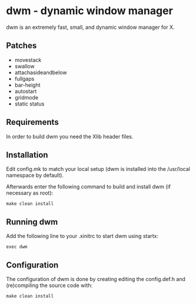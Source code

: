 dwm - dynamic window manager
============================
dwm is an extremely fast, small, and dynamic window manager for X.

Patches
-------
+ movestack
+ swallow
+ attachasideandbelow
+ fullgaps
+ bar-height
+ autostart
+ gridmode
+ static status


Requirements
------------
In order to build dwm you need the Xlib header files.


Installation
------------
Edit config.mk to match your local setup (dwm is installed into
the /usr/local namespace by default).

Afterwards enter the following command to build and install dwm (if
necessary as root):

    make clean install


Running dwm
-----------
Add the following line to your .xinitrc to start dwm using startx:

    exec dwm



Configuration
-------------
The configuration of dwm is done by creating editing the config.def.h
and (re)compiling the source code with:

    make clean install
   
